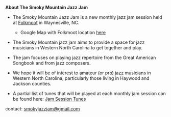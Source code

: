   **About The Smoky Mountain Jazz Jam**
   
  - The Smoky Mountain Jazz Jam is a new monthly jazz jam session held at [Folkmoot](https://www.folkmoot.org/) in Waynesville, NC.
    - Google Map with Folkmoot location [here](https://maps.app.goo.gl/KduAxvnix88e4M369) 
  - The Smoky Mountain jazz jam aims to provide a space for jazz musicians in Western North Carolina to get together and play. 
  - The jam focuses on playing jazz repertoire from the Great American Songbook and from jazz composers.
  - We hope it will be of interest to amateur (or pro) jazz musicians in Western North Carolina, particularly those living in Haywood and Jackson counties. 
   
  - A partial list of tunes that will be played at each monthly jam session can be found here: [Jam Session Tunes](jam_tunes)
   
  contact: smokyjazzjam@gmail.com
